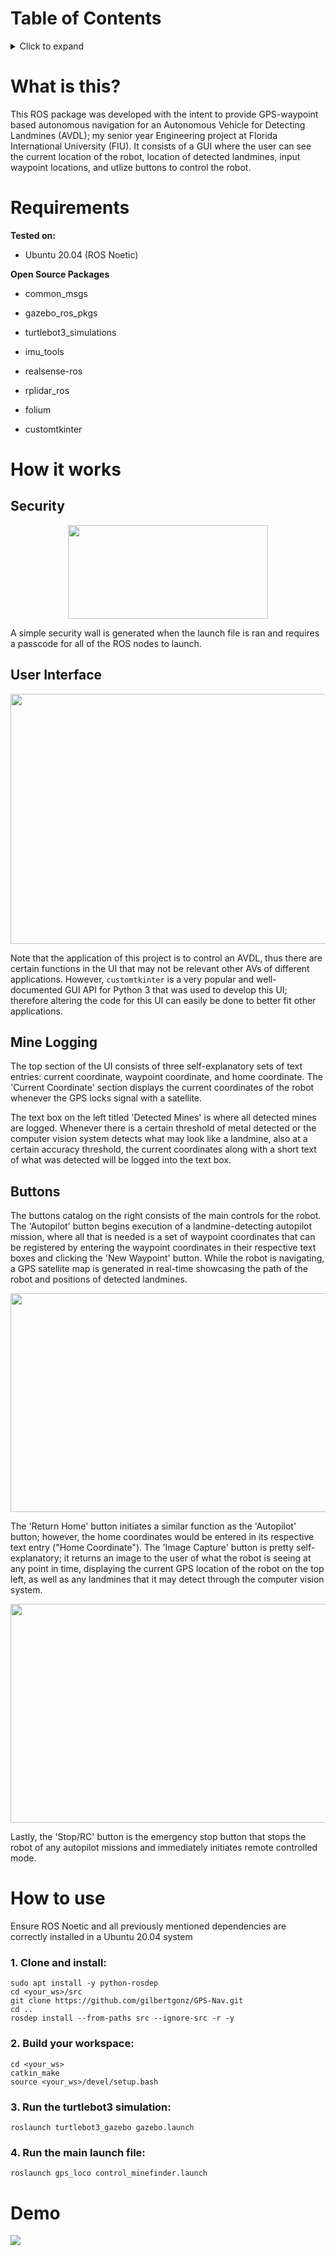 # Table of Contents
<details>
<summary>Click to expand</summary>

   * [What is this?](#what-is-this)
   * [Requirements](#requirements)
   * [How it works](#how-it-works)
      * [Security](#security)
      * [Mine Logging](#mine-logging)
      * [Buttons](#buttons)
      * [User Interface](#user-interface)
   * [How to use](#how-to-use)
   * [Demo](#demo)
  
</details>

# What is this?
This ROS package was developed with the intent to provide GPS-waypoint based autonomous navigation for an Autonomous Vehicle for Detecting Landmines (AVDL); my senior year Engineering project at Florida International University (FIU). It consists of a GUI where the user can see the current location of the robot, location of detected landmines, input waypoint locations, and utlize buttons to control the robot.

# Requirements
**Tested on:**

- Ubuntu 20.04 (ROS Noetic)

**Open Source Packages**

- common_msgs

- gazebo_ros_pkgs

- turtlebot3_simulations

- imu_tools

- realsense-ros

- rplidar_ros 

- folium

- customtkinter

# How it works

## Security

<p align="center">
  <img width="320" height="150" src="https://github.com/gilbertgonz/GPS-Nav/blob/main/assets/sequrity.png?raw=true">
</p>

A simple security wall is generated when the launch file is ran and requires a passcode for all of the ROS nodes to launch. 

## User Interface

<p align="center">
  <img width="600" height="400" src="https://github.com/gilbertgonz/GPS-Nav/blob/main/assets/6in_steel_sand.png?raw=true">
</p>

Note that the application of this project is to control an AVDL, thus there are certain functions in the UI that may not be relevant other AVs of different applications. However, `customtkinter` is a very popular and well-documented GUI API for Python 3 that was used to develop this UI; therefore altering the code for this UI can easily be done to better fit other applications.

## Mine Logging

The top section of the UI consists of three self-explanatory sets of text entries: current coordinate, waypoint coordinate, and home coordinate. The 'Current Coordinate' section displays the current coordinates of the robot whenever the GPS locks signal with a satellite. 

The text box on the left titled 'Detected Mines' is where all detected mines are logged. Whenever there is a certain threshold of metal detected or the computer vision system detects what may look like a landmine, also at a certain accuracy threshold, the current coordinates along with a short text of what was detected will be logged into the text box. 

## Buttons

The buttons catalog on the right consists of the main controls for the robot. The 'Autopilot' button begins execution of a landmine-detecting autopilot mission, where all that is needed is a set of waypoint coordinates that can be registered by entering the waypoint coordinates in their respective text boxes and clicking the 'New Waypoint' button. While the robot is navigating, a GPS satellite map is generated in real-time showcasing the path of the robot and positions of detected landmines.

<p align="center">
  <img width="600" height="350" src="https://github.com/gilbertgonz/GPS-Nav/blob/main/assets/map_sample.png?raw=true">
</p>

The 'Return Home' button initiates a similar function as the 'Autopilot' button; however, the home coordinates would be entered in its respective text entry ("Home Coordinate"). The 'Image Capture' button is pretty self-explanatory; it returns an image to the user of what the robot is seeing at any point in time, displaying the current GPS location of the robot on the top left, as well as any landmines that it may detect through the computer vision system. 

<p align="center">
  <img width="580" height="350" src="https://github.com/gilbertgonz/GPS-Nav/blob/main/assets/cv_img.png?raw=true">
</p>

Lastly, the 'Stop/RC' button is the emergency stop button that stops the robot of any autopilot missions and immediately initiates remote controlled mode.

# How to use
Ensure ROS Noetic and all previously mentioned dependencies are correctly installed in a Ubuntu 20.04 system
### 1. Clone and install:

    sudo apt install -y python-rosdep
    cd <your_ws>/src
    git clone https://github.com/gilbertgonz/GPS-Nav.git
    cd ..
    rosdep install --from-paths src --ignore-src -r -y

### 2. Build your workspace:

    cd <your_ws>
    catkin_make
    source <your_ws>/devel/setup.bash

### 3. Run the turtlebot3 simulation:

    roslaunch turtlebot3_gazebo gazebo.launch

### 4. Run the main launch file:

    roslaunch gps_loco control_minefinder.launch
    


# Demo
![](assets/final_official_demo.gif)
